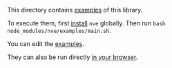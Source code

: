 This directory contains [examples](main.sh) of this library.

To execute them, first [install](../README.md#install) `nve` globally. Then run
`bash node_modules/nve/examples/main.sh`.

You can edit the [examples](main.sh).

They can also be run directly [in your browser](https://repl.it/@ehmicky/nve).
